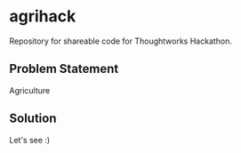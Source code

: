 # agrihack

Repository for shareable code for Thoughtworks Hackathon.

## Problem Statement

Agriculture

## Solution

Let's see :)
